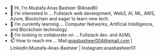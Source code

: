 - 👋 Hi, I’m Mustafa Anas Basheer @AnasB0
- 👀 I’m interested in ... Fullstack web development, Web3, AI, ML, AWS, Azure, Blockchain and eager to learn new tech.
- 🌱 I’m currently learning ... Computer Networks, Artificial Intelligence, and Blockchain technology.
- 💞️ I’m looking to collaborate on ... Fullstack dev. and AI/ML
- 📫 How to reach me ... Mail:anasbasheer004@gmail.com | LinkedIn:Mustafa-Anas-Basheer | Instagram:anasbasheer01

<!---
AnasB0/AnasB0 is a ✨ special ✨ repository because its `README.md` (this file) appears on your GitHub profile.
You can click the Preview link to take a look at your changes.
--->
